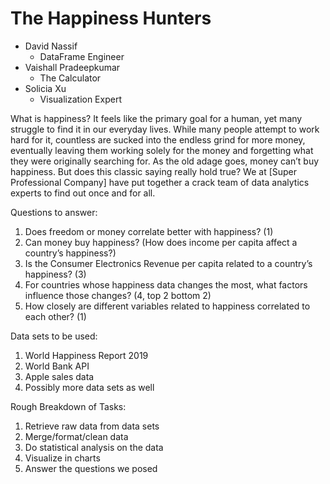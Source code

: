 # The Happiness Hunters
* David Nassif
	+ DataFrame Engineer
* Vaishall Pradeepkumar
	+ The Calculator
* Solicia Xu
	+ Visualization Expert

What is happiness? It feels like the primary goal for a human, yet many struggle to find it in our everyday lives. While many people attempt to work hard for it, countless are sucked into the endless grind for more money, eventually leaving them working solely for the money and forgetting what they were originally searching for. As the old adage goes, money can’t buy happiness. But does this classic saying really hold true? We at [Super Professional Company] have put together a crack team of data analytics experts to find out once and for all.

Questions to answer:
1.	Does freedom or money correlate better with happiness? (1)
2.	Can money buy happiness? (How does income per capita affect a country’s happiness?)
3.	Is the Consumer Electronics Revenue per capita related to a country’s happiness? (3)
4.	For countries whose happiness data changes the most, what factors influence those changes? (4, top 2 bottom 2)
5.	How closely are different variables related to happiness correlated to each other? (1)

Data sets to be used:
1.	World Happiness Report 2019
2.	World Bank API
3.	Apple sales data
4.	Possibly more data sets as well

Rough Breakdown of Tasks:
1.	Retrieve raw data from data sets
2.	Merge/format/clean data
3.	Do statistical analysis on the data
4.	Visualize in charts
5.	Answer the questions we posed
